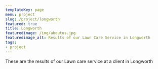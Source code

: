 ```yaml
---
templateKey: page
menu: project
slug: /project/longworth
featured: true
title: Longworth
featuredimage: /img/aboutus.jpg
featuredimage_alt: Results of our Lawn Care Service in Longworth
tags:
- project
---
```

These are the results of our Lawn care service at a client in Longworth


